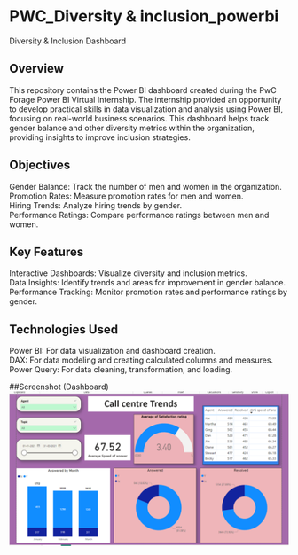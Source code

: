 # PWC_Diversity & inclusion_powerbi
Diversity & Inclusion Dashboard

## Overview
This repository contains the Power BI dashboard created during the PwC Forage Power BI Virtual Internship. The internship provided an opportunity to develop practical skills in data visualization and analysis using Power BI, focusing on real-world business scenarios. This dashboard helps track gender balance and other diversity metrics within the organization, providing insights to improve inclusion strategies.

## Objectives
Gender Balance: Track the number of men and women in the organization.                                                                                                                                                 
Promotion Rates: Measure promotion rates for men and women.                                                                                                                                                            
Hiring Trends: Analyze hiring trends by gender.                                                                                                                                                                        
Performance Ratings: Compare performance ratings between men and women.                                                                                                                                                

## Key Features
Interactive Dashboards: Visualize diversity and inclusion metrics.                                                                                                                                                     
Data Insights: Identify trends and areas for improvement in gender balance.                                                                                                                                            
Performance Tracking: Monitor promotion rates and performance ratings by gender.                                                                                                                                                                                                                                                                           

## Technologies Used
Power BI: For data visualization and dashboard creation.                                                                                                                                                          
DAX: For data modeling and creating calculated columns and measures.                                                                                                                                                 
Power Query: For data cleaning, transformation, and loading.

##Screenshot (Dashboard)
![Dashboard Image](https://github.com/Drupad-H-S/PWC_call-_center_powerbi/blob/main/PWC_cc.png)
